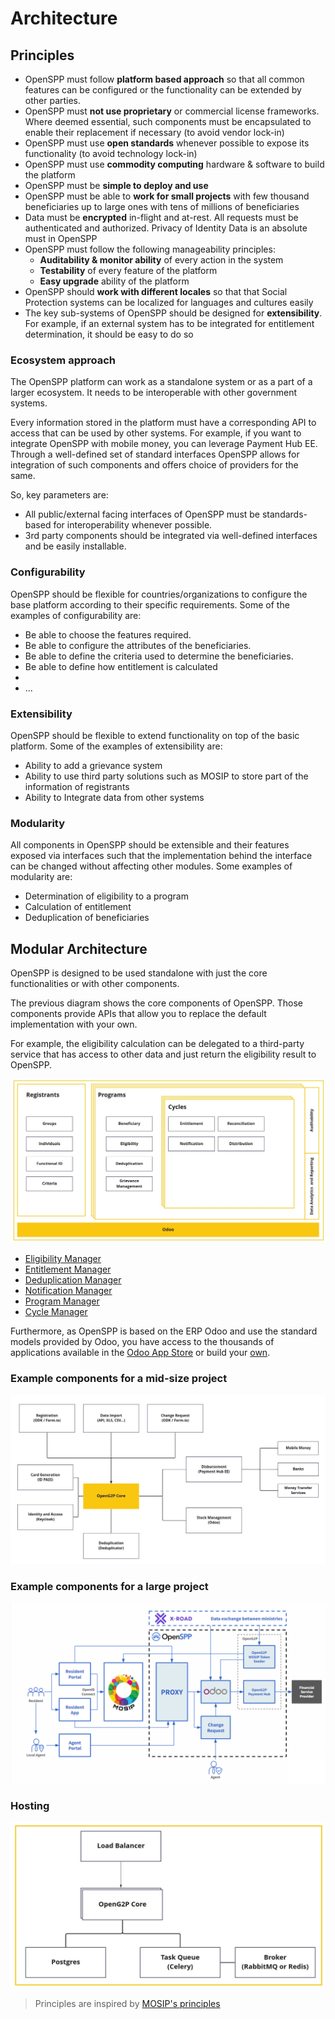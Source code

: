 # Architecture

## Principles

- OpenSPP must follow **platform based approach** so that all common features can be configured or the
  functionality can be extended by other parties.
- OpenSPP must **not use proprietary** or commercial license frameworks. Where deemed essential, such
  components must be encapsulated to enable their replacement if necessary (to avoid vendor lock-in)
- OpenSPP must use **open standards** whenever possible to expose its functionality (to avoid technology
  lock-in)
- OpenSPP must use **commodity computing** hardware & software to build the platform
- OpenSPP must be **simple to deploy and use**
- OpenSPP must be able to **work for small projects** with few thousand beneficiaries up to large ones with
  tens of millions of beneficiaries
- Data must be **encrypted** in-flight and at-rest. All requests must be authenticated and authorized. Privacy
  of Identity Data is an absolute must in OpenSPP
- OpenSPP must follow the following manageability principles:
  - **Auditability & monitor ability** of every action in the system
  - **Testability** of every feature of the platform
  - **Easy upgrade** ability of the platform
- OpenSPP should **work with different locales** so that that Social Protection systems can be localized for
  languages and cultures easily
- The key sub-systems of OpenSPP should be designed for **extensibility**. For example, if an external system
  has to be integrated for entitlement determination, it should be easy to do so

### Ecosystem approach

The OpenSPP platform can work as a standalone system or as a part of a larger ecosystem. It needs to be
interoperable with other government systems.

Every information stored in the platform must have a corresponding API to access that can be used by other
systems. For example, if you want to integrate OpenSPP with mobile money, you can leverage Payment Hub EE.
Through a well-defined set of standard interfaces OpenSPP allows for integration of such components and offers
choice of providers for the same.

So, key parameters are:

- All public/external facing interfaces of OpenSPP must be standards-based for interoperability whenever
  possible.
- 3rd party components should be integrated via well-defined interfaces and be easily installable.

### Configurability

OpenSPP should be flexible for countries/organizations to configure the base platform according to their
specific requirements. Some of the examples of configurability are:

- Be able to choose the features required.
- Be able to configure the attributes of the beneficiaries.
- Be able to define the criteria used to determine the beneficiaries.
- Be able to define how entitlement is calculated
-
- ...

### Extensibility

OpenSPP should be flexible to extend functionality on top of the basic platform. Some of the examples of
extensibility are:

- Ability to add a grievance system
- Ability to use third party solutions such as MOSIP to store part of the information of registrants
- Ability to Integrate data from other systems

### Modularity

All components in OpenSPP should be extensible and their features exposed via interfaces such that the
implementation behind the interface can be changed without affecting other modules. Some examples of
modularity are:

- Determination of eligibility to a program
- Calculation of entitlement
- Deduplication of beneficiaries

## Modular Architecture

OpenSPP is designed to be used standalone with just the core functionalities or with other components.

The previous diagram shows the core components of OpenSPP. Those components provide APIs that allow you to
replace the default implementation with your own.

For example, the eligibility calculation can be delegated to a third-party service that has access to other
data and just return the eligibility result to OpenSPP.

![](images/openspp_modular_architecture.png)

- [Eligibility Manager](programs/eligibility_manager.rst)
- [Entitlement Manager](programs/entitlement_manager.rst)
- [Deduplication Manager](programs/deduplication_manager.md)
- [Notification Manager](programs/notification_manager.rst)
- [Program Manager](programs/program_manager.rst)
- [Cycle Manager](programs/cycle_manager.rst)

Furthermore, as OpenSPP is based on the ERP Odoo and use the standard models provided by Odoo, you have access
to the thousands of applications available in the [Odoo App Store](https://apps.odoo.com/apps) or build your
[own](https://www.odoo.com/documentation/15.0/developer.html).

### Example components for a mid-size project

![](images/architecture_ecosystem_1.png)

### Example components for a large project

![](images/openspp_architecture_large_project.png)

### Hosting

![OpenSPP Hosting](images/openspp_hosting.png)

> Principles are inspired by
> [MOSIP's principles](https://docs.mosip.io/1.1.5/architecture/architecture-principles)
